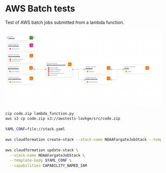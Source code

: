# AWS Batch tests

Test of AWS batch jobs submitted from a lambda function.

![stack](application-composer-NOAAFargateJobStack.yaml.png)

```bash
zip code.zip lambda_function.py
aws s3 cp code.zip s3://awstests-lavkge/src/code.zip

YAML_CONF=file://stack.yaml

aws cloudformation create-stack --stack-name NOAAFargateJobStack --template-body $YAML_CONF --capabilities CAPABILITY_NAMED_IAM

aws cloudformation update-stack \
  --stack-name NOAAFargateJobStack \
  --template-body $YAML_CONF \
  --capabilities CAPABILITY_NAMED_IAM
```

